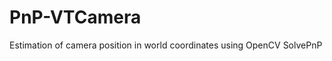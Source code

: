 PnP-VTCamera
============

Estimation of camera position in world coordinates using OpenCV SolvePnP
